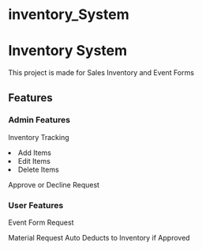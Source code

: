 ﻿# inventory_System

<h1>Inventory System</h1>

<p>This project is made for Sales Inventory and Event Forms</p>

<h2>Features</h2>

<h3>Admin Features</h3>
<p>Inventory Tracking</p>
<li>Add Items</li>
<li>Edit Items</li>
<li>Delete Items</li>
<p> Approve or Decline Request<p>

<h3>User Features</h3>  
<p>Event Form Request</p>
<p>Material Request Auto Deducts to Inventory if Approved</p>



